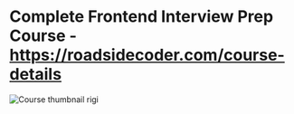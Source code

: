 # Complete Frontend Interview Prep Course - https://roadsidecoder.com/course-details
![Course thumbnail rigi](https://github.com/piyush-eon/frontend-interview-questions/assets/51760520/59dabc43-5764-4534-b2fd-289a7de06fbf)
